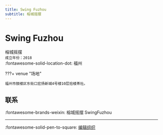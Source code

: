```yaml
---
title: Swing Fuzhou
subtitle: 榕城摇摆
---
```


# Swing Fuzhou

榕城摇摆  
`成立年份：2018`  
:fontawesome-solid-location-dot: 福州  


???+ venue "场地"

    福州市鼓楼区东街口宏扬新城4号楼10层拾楼茶社。  

## 联系

:fontawesome-brands-weixin: 榕城摇摆 SwingFuzhou  

---

:fontawesome-solid-pen-to-square: [编辑组织](https://github.com/swingdance/orgs/issues/new?assignees=&labels=update+org&projects=&template=03-update_entity.yml&title=Update%20Org%3A%20zh_CN%20%E2%80%A2%20Swing%20Fuzhou&region=zh_CN&id=swing-fu-zhou&name=Swing%20Fuzhou)
